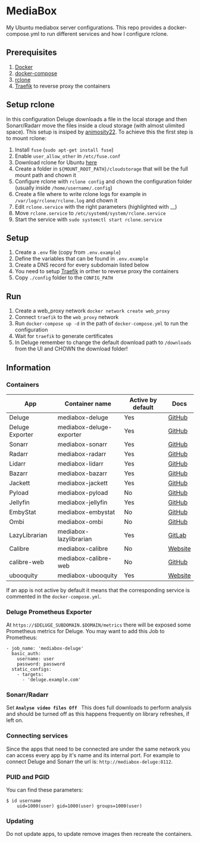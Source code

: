 # MediaBox
My Ubuntu mediabox server configurations. This repo provides a docker-compose.yml to run different services and how I configure rclone.

## Prerequisites
1. [Docker](https://docs.docker.com/install/)
2. [docker-compose](https://docs.docker.com/compose/install/)
3. [rclone](https://rclone.org/)
4. [Traefik](https://docs.traefik.io) to reverse proxy the containers

## Setup rclone
In this configuration Deluge downloads a file in the local storage and then Sonarr/Radarr move the files inside a cloud storage (with almost ulimited space). This setup is insiped by [animosity22](https://github.com/animosity22/homescripts).
To achieve this the first step is to mount rclone:
1. Install `fuse` (`sudo apt-get install fuse`)
2. Enable `user_allow_other` in `/etc/fuse.conf`
3. Download rclone for Ubuntu [here](https://rclone.org/install/)
4. Create a folder in `${MOUNT_ROOT_PATH}/cloudstorage` that will be the full mount path and chown it
5. Configure rclone with `rclone config` and chown the configuration folder (usually inside `/home/username/.config`)
6. Create a file where to write rclone logs for example in `/var/log/rclone/rclone.log` and chown it
7. Edit `rclone.service` with the right parameters (highlighted with __)
8. Move `rclone.service` to `/etc/systemd/system/rclone.service`
9. Start the service with `sudo systemctl start rclone.service`


## Setup
1. Create a `.env` file (copy from `.env.example`)
2. Define the variables that can be found in `.env.example`
3. Create a DNS record for every subdomain listed below
4. You need to setup [Traefik](https://docs.traefik.io) in orther to reverse proxy the containers
5. Copy `./config` folder to the `CONFIG_PATH`

## Run
1. Create a web_proxy network `docker network create web_proxy`
2. Connect `traefik` to the `web_proxy` network
3. Run `docker-compose up -d` in the path of `docker-compose.yml` to run the configuration
4. Wait for `traefik` to generate certificates
5. In Deluge remember to change the default download path to `/downloads` from the UI and CHOWN the download folder!

## Information
### Containers
| App             | Container name           | Active by default | Docs                                                     |
| --------------- | ------------------------ | ----------------- | -------------------------------------------------------- |
| Deluge          | mediabox-deluge          | Yes               | [GitHub](https://github.com/binhex/arch-delugevpn)       |
| Deluge Exporter | mediabox-deluge-exporter | Yes               | [GitHub](https://github.com/tobbez/deluge_exporter)      |
| Sonarr          | mediabox-sonarr          | Yes               | [GitHub](https://github.com/linuxserver/docker-sonarr)   |
| Radarr          | mediabox-radarr          | Yes               | [GitHub](https://github.com/linuxserver/docker-radarr)   |
| Lidarr          | mediabox-lidarr          | Yes               | [GitHub](https://github.com/linuxserver/docker-lidarr)   |
| Bazarr          | mediabox-bazarr          | Yes               | [GitHub](https://github.com/linuxserver/docker-bazarr)   |
| Jackett         | mediabox-jackett         | Yes               | [GitHub](https://github.com/linuxserver/docker-jackett)  |
| Pyload          | mediabox-pyload          | No                | [GitHub](https://github.com/linuxserver/docker-pyload)   |
| Jellyfin        | mediabox-jellyfin        | Yes               | [GitHub](https://github.com/linuxserver/docker-jellyfin) |
| EmbyStat        | mediabox-embystat        | No                | [GitHub](https://github.com/linuxserver/docker-embystat) |
| Ombi            | mediabox-ombi            | No                | [GitHub](https://github.com/linuxserver/docker-ombi)     |
| LazyLibrarian   | mediabox-lazylibrarian   | Yes               | [GitLab](https://gitlab.com/LazyLibrarian/LazyLibrarian) |
| Calibre         | mediabox-calibre         | No                | [Website](https://calibre-ebook.com/)                    |
| calibre-web     | mediabox-calibre-web     | No                | [GitHub](https://github.com/janeczku/calibre-web)        |
| ubooquity       | mediabox-ubooquity       | Yes               | [Website](https://vaemendis.net/ubooquity/)              |

If an app is not active by default it means that the corresponding service is commented in the `docker-compose.yml`.
### Deluge Prometheus Exporter
At `https://$DELUGE_SUBDOMAIN.$DOMAIN/metrics` there will be exposed some Prometheus metrics for Deluge.
You may want to add this Job to Prometheus:

    - job_name: 'mediabox-deluge'
      basic_auth:
        username: user
        password: password
      static_configs:
        - targets:
          - 'deluge.example.com'

### Sonarr/Radarr
Set **`Analyse video files Off `** This does full downloads to perform analysis and should be turned off as this happens frequently on library refreshes, if left on.

### Connecting services
Since the apps that need to be connected are under the same network you can access every app by it's name and its internal port.
For example to connect Deluge and Sonarr the url is: `http://mediabox-deluge:8112`.

### PUID and PGID
You can find these parameters:
```
$ id username
    uid=1000(user) gid=1000(user) groups=1000(user)
```

### Updating
Do not update apps, to update remove images then recreate the containers.
